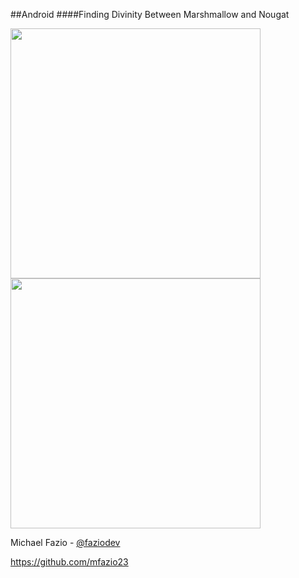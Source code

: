 ##Android
####Finding Divinity Between Marshmallow and Nougat

<img src="img/android-marshmallow.png" height="400"/>
<img src="img/android-nougat.png" height="400"/>

Michael Fazio - <a href="https://twitter.com/faziodev">@faziodev</a>

<a href="https://github.com/mfazio23">https://github.com/mfazio23</a>